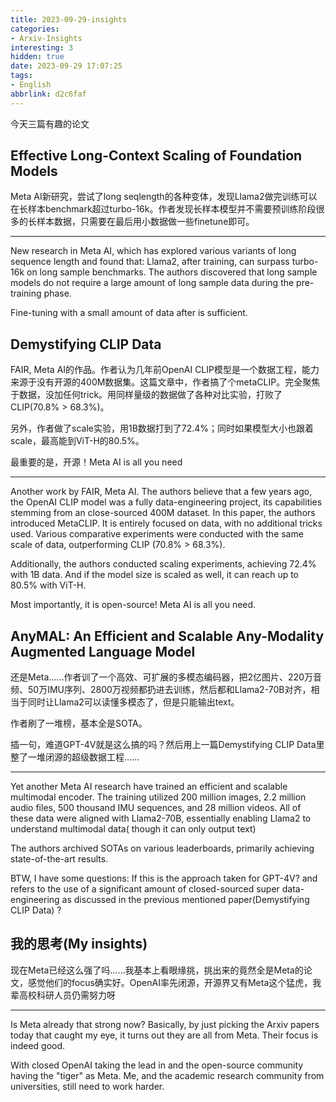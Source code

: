```yaml
---
title: 2023-09-29-insights
categories: 
- Arxiv-Insights
interesting: 3
hidden: true
date: 2023-09-29 17:07:25
tags:
- English
abbrlink: d2c6faf
---
```


今天三篇有趣的论文

<!-- more -->

## Effective Long-Context Scaling of Foundation Models

Meta AI新研究，尝试了long seqlength的各种变体，发现Llama2做完训练可以在长样本benchmark超过turbo-16k。作者发现长样本模型并不需要预训练阶段很多的长样本数据，只需要在最后用小数据做一些finetune即可。

---

New research in Meta AI, which has explored various variants of long sequence length and found that: Llama2, after training, can surpass turbo-16k on long sample benchmarks. The authors discovered that long sample models do not require a large amount of long sample data during the pre-training phase. 

Fine-tuning with a small amount of data after is sufficient.



## Demystifying CLIP Data

FAIR, Meta AI的作品。作者认为几年前OpenAI CLIP模型是一个数据工程，能力来源于没有开源的400M数据集。这篇文章中，作者搞了个metaCLIP。完全聚焦于数据，没加任何trick。用同样量级的数据做了各种对比实验，打败了CLIP(70.8% > 68.3%)。

另外，作者做了scale实验，用1B数据打到了72.4%；同时如果模型大小也跟着scale，最高能到ViT-H的80.5%。

最重要的是，开源！Meta AI is all you need

---

Another work by FAIR, Meta AI. The authors believe that a few years ago, the OpenAI CLIP model was a fully data-engineering project, its capabilities stemming from an close-sourced 400M dataset. In this paper, the authors introduced MetaCLIP. It is entirely focused on data, with no additional tricks used. Various comparative experiments were conducted with the same scale of data, outperforming CLIP (70.8% > 68.3%).

Additionally, the authors conducted scaling experiments, achieving 72.4% with 1B data. And if the model size is scaled as well, it can reach up to 80.5% with ViT-H.

Most importantly, it is open-source! Meta AI is all you need.



## AnyMAL: An Efficient and Scalable Any-Modality Augmented Language Model

还是Meta……作者训了一个高效、可扩展的多模态编码器，把2亿图片、220万音频、50万IMU序列、2800万视频都扔进去训练，然后都和Llama2-70B对齐，相当于同时让Llama2可以读懂多模态了，但是只能输出text。

作者刷了一堆榜，基本全是SOTA。

插一句，难道GPT-4V就是这么搞的吗？然后用上一篇Demystifying CLIP Data里整了一堆闭源的超级数据工程……

---

Yet another Meta AI research have trained an efficient and scalable multimodal encoder. The training utilized 200 million images, 2.2 million audio files, 500 thousand IMU sequences, and 28 million videos. All of these data were aligned with Llama2-70B, essentially enabling Llama2 to understand multimodal data( though it can only output text)

The authors archived SOTAs on various leaderboards, primarily achieving state-of-the-art results.

BTW,  I have some questions: If this is the approach taken for GPT-4V? and refers to the use of a significant amount of closed-sourced super data-engineering as discussed in the previous mentioned paper(Demystifying CLIP Data) ?



## 我的思考(My insights)

现在Meta已经这么强了吗……我基本上看眼缘挑，挑出来的竟然全是Meta的论文，感觉他们的focus确实好。OpenAI率先闭源，开源界又有Meta这个猛虎，我辈高校科研人员仍需努力呀

---

Is Meta already that strong now? Basically, by just picking the Arxiv papers today that caught my eye, it turns out they are all from Meta. Their focus is indeed good. 

With closed OpenAI taking the lead in and the open-source community having the "tiger" as Meta. Me, and the academic research community from universities, still need to work harder.

